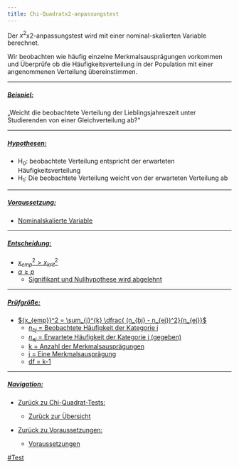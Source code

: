 ```yaml
---
title: Chi-Quadratx2-anpassungstest
---
```


Der $x^{2}$x2-anpassungstest wird mit einer nominal-skalierten Variable berechnet.

Wir beobachten wie häufig einzelne Merkmalsausprägungen vorkommen und Überprüfe ob die Häufigkeitsverteilung in der Population mit einer angenommenen Verteilung übereinstimmen.

---

##### <u>Beispiel:</u>

„Weicht die beobachtete Verteilung der Lieblingsjahreszeit unter Studierenden von einer Gleichverteilung ab?“

---

##### <u>Hypothesen:</u>

* H<sub>0</sub>: beobachtete Verteilung entspricht der erwarteten Häufigkeitsverteilung
* H<sub>1</sub>: Die beobachtete Verteilung weicht von der erwarteten Verteilung ab

---

##### <u>Voraussetzung:</sub>

* Nominalskalierte Variable

---

##### <u>Entscheidung:</u>

* ${x_{emp}}^2 > {x_{krit}}^2$
* $\alpha \ge p$
  * Signifikant und Nullhypothese wird abgelehnt

---

##### <u>Prüfgröße:</u>

* ${x_{emp}}^2 = \sum_{j}^{k} \dfrac{ (n_{bj} - n_{ej})^2}{n_{ej}}$
  * $n_{bj}$ = Beobachtete Häufigkeit der Kategorie j
  * $n_{ej}$ = Erwartete Häufigkeit der Kategorie j (gegeben)
  * k = Anzahl der Merkmalsausprägungen
  * j = Eine Merkmalsausprägung
  * df = k-1

---

##### Navigation:

* Zurück zu Chi-Quadrat-Tests:
  
  * [Zurück zur Übersicht](/chi-quadrat-tests)
* Zurück zu Voraussetzungen:
  
  * [Voraussetzungen](/variablen-anzahl)

\#Test

